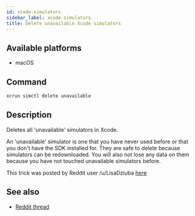 ```yaml
---
id: xcode-simulators
sidebar_label: xcode-simulators
title: Delete unavailable Xcode simulators
---
```


## Available platforms

- macOS

## Command

```sh
xcrun simctl delete unavailable
```

## Description

Deletes all 'unavailable' simulators in Xcode.

An 'unavailable' simulator is one that you have never used before or that you don't have the SDK installed for.
They are safe to delete because simulators can be redownloaded. You will also not lose any data on them because you have not touched unavailable simulators before.

This trick was posted by Reddit user /u/LisaDziuba [here](https://www.reddit.com/r/iOSProgramming/comments/9zcwtz/run_xcrun_simctl_delete_unavailableand_get_your/)

## See also

- [Reddit thread](https://www.reddit.com/r/iOSProgramming/comments/9zcwtz/run_xcrun_simctl_delete_unavailableand_get_your/)
